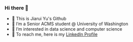 ### Hi there 👋

- 🔭 This is Jiarui Yu's Github
- 🌱 I’m a Senior ACMS student @ University of Washington
- 👯 I’m interested in data science and computer science
- 🤔 To reach me, here is my [LinkedIn Profile](https://www.linkedin.com/in/jiarui-yu-0b0ab522b/)


